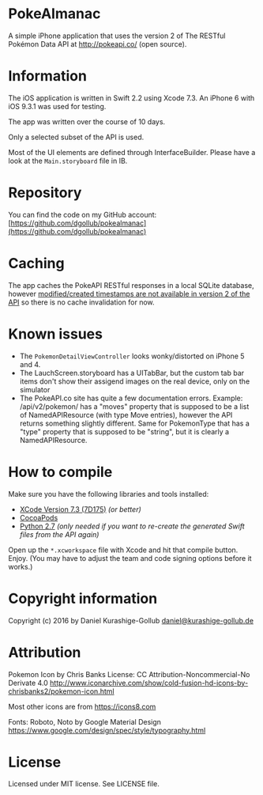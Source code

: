 # PokeAlmanac

A simple iPhone application that uses the version 2 of The RESTful Pokémon Data API at http://pokeapi.co/ (open source).


# Information

The iOS application is written in Swift 2.2 using Xcode 7.3.
An iPhone 6 with iOS 9.3.1 was used for testing.

The app was written over the course of 10 days.

Only a selected subset of the API is used.

Most of the UI elements are defined through InterfaceBuilder. Please have a look at the `Main.storyboard` file in IB.


# Repository

You can find the code on my GitHub account: [https://github.com/dgollub/pokealmanac](https://github.com/dgollub/pokealmanac)


# Caching

The app caches the PokeAPI RESTful responses in a local SQLite database, however [modified/created timestamps are not available in version 2 of the API](https://github.com/phalt/pokeapi/issues/140) so there is no cache invalidation for now.


# Known issues
- The `PokemonDetailViewController` looks wonky/distorted on iPhone 5 and 4.
- The LauchScreen.storyboard has a UITabBar, but the custom tab bar items don't show their assigend images on the real device, only on the simulator
- The PokeAPI.co site has quite a few documentation errors.
  Example: /api/v2/pokemon/ has a "moves" property that is supposed to be a list of NamedAPIResource (with type Move entries), however the API returns something slightly different.
  Same for PokemonType that has a "type" property that is supposed to be "string", but it is clearly a NamedAPIResource.


# How to compile

Make sure you have the following libraries and tools installed:

- [XCode Version 7.3 (7D175)](https://developer.apple.com/xcode/) _(or better)_
- [CocoaPods](https://cocoapods.org/)
- [Python 2.7](https://www.python.org/) _(only needed if you want to re-create the generated Swift files from the API again)_

Open up the `*.xcworkspace` file with Xcode and hit that compile button. Enjoy.
(You may have to adjust the team and code signing options before it works.)


# Copyright information

Copyright (c) 2016 by Daniel Kurashige-Gollub <daniel@kurashige-gollub.de>


# Attribution

Pokemon Icon by Chris Banks
License: CC Attribution-Noncommercial-No Derivate 4.0
http://www.iconarchive.com/show/cold-fusion-hd-icons-by-chrisbanks2/pokemon-icon.html

Most other icons are from https://icons8.com

Fonts: Roboto, Noto by Google Material Design
https://www.google.com/design/spec/style/typography.html


# License

Licensed under MIT license. See LICENSE file.
